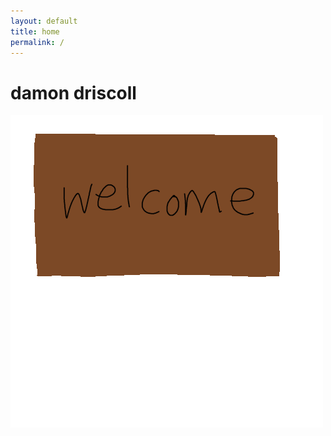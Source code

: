 ```yaml
---
layout: default
title: home
permalink: /
---
```

# damon driscoll

![stick figure holding a brown wooden sign that has the word welcome on it over his head](_images/welcome.png)